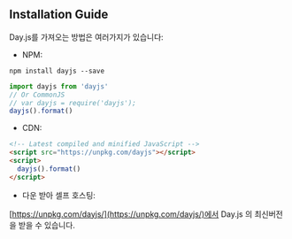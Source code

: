 ## Installation Guide

Day.js를 가져오는 방법은 여러가지가 있습니다:

- NPM:

```console
npm install dayjs --save
```

```js
import dayjs from 'dayjs'
// Or CommonJS
// var dayjs = require('dayjs');
dayjs().format()
```

- CDN:

```html
<!-- Latest compiled and minified JavaScript -->
<script src="https://unpkg.com/dayjs"></script>
<script>
  dayjs().format()
</script>
```

- 다운 받아 셀프 호스팅:

[https://unpkg.com/dayjs/](https://unpkg.com/dayjs/)에서 Day.js 의 최신버전을 받을 수 있습니다.
